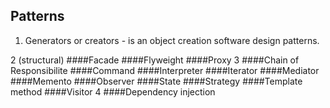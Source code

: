 Patterns
-
1. Generators or creators - is an object creation software design patterns.

2 (structural)
####Facade
####Flyweight
####Proxy
3
####Chain of Responsibilite
####Command
####Interpreter
####Iterator
####Mediator
####Memento
####Observer
####State
####Strategy
####Template method
####Visitor
4
####Dependency injection
